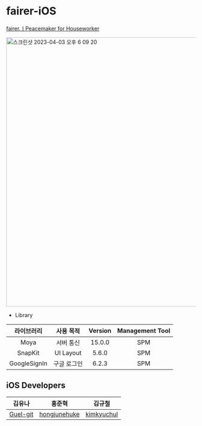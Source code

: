 # fairer-iOS
[fairer.ㅣPeacemaker for Houseworker](https://www.behance.net/gallery/147276499/fairerPeacemaker-for-Houseworker)

<img width="716" alt="스크린샷 2023-04-03 오후 6 09 20" src="https://user-images.githubusercontent.com/83629193/229464802-ceca3abe-b852-4031-bb65-e083a01334a7.png">

- Library

라이브러리 | 사용 목적 | Version | Management Tool
:---------:|:----------:|:---------: |:---------:
 Moya | 서버 통신 | 15.0.0 | SPM
 SnapKit | UI Layout | 5.6.0 | SPM
 GoogleSignIn | 구글 로그인 | 6.2.3 | SPM
 
 ## iOS Developers


| 김유나 | 홍준혁 | 김규철 |
| :---------:|:----------:|:---------:|
| [Guel-git](https://github.com/Guel-git) | [hongjunehuke](https://github.com/hongjunehuke) | [kimkyuchul](https://github.com/kimkyuchul) |

